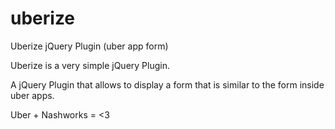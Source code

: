 uberize
=======

Uberize jQuery Plugin (uber app form)

Uberize is a very simple jQuery Plugin.

A jQuery Plugin that allows to display a form that is similar to the form inside uber apps.

Uber + Nashworks = <3

